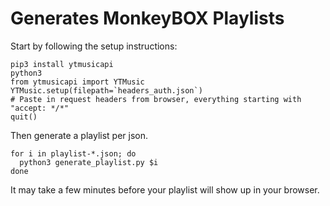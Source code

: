 # Generates MonkeyBOX Playlists
Start by following the setup instructions:
```
pip3 install ytmusicapi
python3
from ytmusicapi import YTMusic
YTMusic.setup(filepath=`headers_auth.json`)
# Paste in request headers from browser, everything starting with "accept: */*"
quit()
```

Then generate a playlist per json.

```
for i in playlist-*.json; do
  python3 generate_playlist.py $i
done
```

It may take a few minutes before your playlist will show up in your browser.
